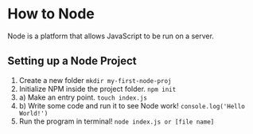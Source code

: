 # How to Node
Node is a platform that allows JavaScript to be run on a server.

## Setting up a Node Project
1. Create a new folder
``` mkdir my-first-node-proj ```
2. Initialize NPM inside the project folder.
``` npm init ```
3. a) Make an entry point.
``` touch index.js ```
3. b) Write some code and run it to see Node work!
``` console.log('Hello World!') ```
4. Run the program in terminal!
``` node index.js or [file name] ```